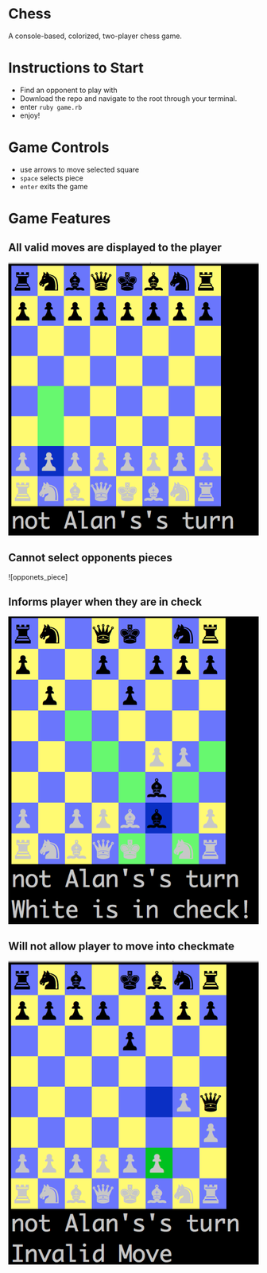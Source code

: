 # Chess
A console-based, colorized, two-player chess game.

# Instructions to Start
- Find an opponent to play with
- Download the repo and navigate to the root through your terminal.
- enter `ruby game.rb`
- enjoy!

# Game Controls
- use arrows to move selected square
- `space` selects piece
- `enter` exits the game

# Game Features
## All valid moves are displayed to the player
![valid_moves]
## Cannot select opponents pieces
![opponets_piece]
## Informs player when they are in check
![check]
## Will not allow player to move into checkmate
![checkmate]

[valid_moves]:./images/valid_moves.png
[opponents_piece]:./images/opponents_piece.png
[check]:./images/check.png
[checkmate]:./images/checkmate.png
